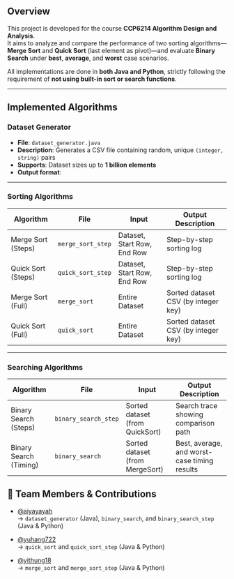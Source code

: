 ##  Overview

This project is developed for the course **CCP6214 Algorithm Design and Analysis**.  
It aims to analyze and compare the performance of two sorting algorithms—**Merge Sort** and **Quick Sort** (last element as pivot)—and evaluate **Binary Search** under **best**, **average**, and **worst** case scenarios.

All implementations are done in **both Java and Python**, strictly following the requirement of **not using built-in sort or search functions**.

---

##  Implemented Algorithms

###  Dataset Generator
- **File**: `dataset_generator.java`
- **Description**: Generates a CSV file containing random, unique `(integer, string)` pairs
- **Supports**: Dataset sizes up to **1 billion elements**
- **Output format**:

---

### Sorting Algorithms

| Algorithm           | File               | Input                                  | Output Description                         |
|---------------------|--------------------|----------------------------------------|--------------------------------------------|
| Merge Sort (Steps)  | `merge_sort_step`  | Dataset, Start Row, End Row            | Step-by-step sorting log                   |
| Quick Sort (Steps)  | `quick_sort_step`  | Dataset, Start Row, End Row            | Step-by-step sorting log                   |
| Merge Sort (Full)   | `merge_sort`       | Entire Dataset                         | Sorted dataset CSV (by integer key)        |
| Quick Sort (Full)   | `quick_sort`       | Entire Dataset                         | Sorted dataset CSV (by integer key)        |

---

###  Searching Algorithms

| Algorithm              | File                 | Input                          | Output Description                              |
|------------------------|----------------------|--------------------------------|-------------------------------------------------|
| Binary Search (Steps)  | `binary_search_step` | Sorted dataset (from QuickSort) | Search trace showing comparison path           |
| Binary Search (Timing) | `binary_search`      | Sorted dataset (from MergeSort) | Best, average, and worst-case timing results    |


## 👥 Team Members & Contributions

- [@aiyayayah](https://github.com/aiyayayah)  
  → `dataset_generator` (Java), `binary_search`, and `binary_search_step` (Java & Python)

- [@yuhang722](https://github.com/yuhang722)  
  → `quick_sort` and `quick_sort_step` (Java & Python)

- [@yithung18](https://github.com/yithung18)  
  → `merge_sort` and `merge_sort_step` (Java & Python)
